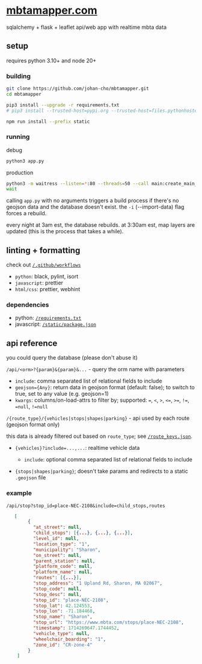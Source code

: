 # [mbtamapper.com](https://mbtamapper.com/)

sqlalchemy + flask + leaflet api/web app with realtime mbta data

## setup

requires python 3.10+ and node 20+

### building

```sh
git clone https://github.com/johan-cho/mbtamapper.git
cd mbtamapper
```

```sh
pip3 install --upgrade -r requirements.txt
# pip3 install --trusted-host=pypi.org --trusted-host=files.pythonhosted.org --upgrade -r requirements.txt
```

```sh
npm run install --prefix static
```

### running

debug

```sh
python3 app.py
```

production

```sh
python3 -m waitress --listen=*:80 --threads=50 --call main:create_main_app &
wait
```

calling `app.py` with no arguments triggers a build process if there's no geojson data and the database doesn't exist. the `-i` (--import-data) flag forces a rebuild.

every night at 3am est, the database rebuilds. at 3:30am est, map layers are updated (this is the process that takes a while).

## linting + formatting

check out [`/.github/workflows`](.github/workflows)

- `python`: black, pylint, isort
- `javascript`: prettier
- `html/css`: prettier, webhint

### dependencies

- python: [`/requirements.txt`](requirements.txt)
- javascript: [`/static/package.json`](static/package.json)

## api reference

you could query the database (please don't abuse it)

`/api/<orm>?{param}&{param}&...` - query the orm name with parameters

- `include`: comma separated list of relational fields to include
- `geojson={Any}`: return data in geojson format (default: false); to switch to true, set to any value (e.g. geojson=1)
- `kwargs`: columns/on-load-attrs to filter by; supported: `=`, `<`, `>`, `<=`, `>=`, `!=`, `=null`, `!=null`

`/{route_type}/{vehicles|stops|shapes|parking}` - api used by each route (geojson format only)

this data is already filtered out based on `route_type`; see [`/route_keys.json`](route_keys.json).

- `{vehicles}?include=...,...`: realtime vehicle data
  
  - `include`: optional comma separated list of relational fields to include
- `{stops|shapes|parking}`; doesn't take params and redirects to a static `.geojson` file

### example

`/api/stop?stop_id=place-NEC-2108&include=child_stops,routes`

```json
   [
        {
          "at_street": null,
          "child_stops": [{...}, {...}, {...}],
          "level_id": null,
          "location_type": "1",
          "municipality": "Sharon",
          "on_street": null,
          "parent_station": null,
          "platform_code": null,
          "platform_name": null,
          "routes": [{...}],
          "stop_address": "1 Upland Rd, Sharon, MA 02067",
          "stop_code": null,
          "stop_desc": null,
          "stop_id": "place-NEC-2108",
          "stop_lat": 42.124553,
          "stop_lon": -71.184468,
          "stop_name": "Sharon",
          "stop_url": "https://www.mbta.com/stops/place-NEC-2108",
          "timestamp": 1714269647.1744452,
          "vehicle_type": null,
          "wheelchair_boarding": "1",
          "zone_id": "CR-zone-4"
        }
    ]
```
